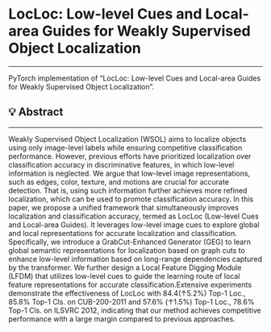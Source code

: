 # LocLoc: Low-level Cues and Local-area Guides for Weakly Supervised Object Localization
- - - -
PyTorch implementation of “LocLoc: Low-level Cues and Local-area Guides for Weakly Supervised Object Localization”.

## 💡 Abstract
- - - -
Weakly Supervised Object Localization (WSOL) aims to localize objects using only image-level labels while ensuring competitive classification performance. However, previous efforts have prioritized localization over classification accuracy in discriminative features, in which low-level information is neglected. We argue that low-level image representations, such as edges, color, texture, and motions are crucial for accurate detection. That is, using such information further achieves more refined localization, which can be used to promote classification accuracy.
In this paper, we propose a unified framework that simultaneously improves localization and classification accuracy, termed as LocLoc (Low-level Cues and Local-area Guides). It leverages low-level image cues to explore global and local representations for accurate localization and classification. Specifically, we introduce a GrabCut-Enhanced Generator (GEG) to learn global semantic representations for localization based on graph cuts to enhance low-level information based on long-range dependencies captured by the transformer. We further design a Local Feature Digging Module (LFDM) that utilizes low-level cues to guide the learning route of local feature representations for accurate classification.Extensive experiments demonstrate the effectiveness of LocLoc with 84.4(↑5.2%) Top-1 Loc., 85.8% Top-1 Cls. on CUB-200-2011 and 57.6% (↑1.5%) Top-1 Loc., 78.6% Top-1 Cls. on ILSVRC 2012, indicating that our method achieves competitive performance with a large margin compared to previous approaches.
